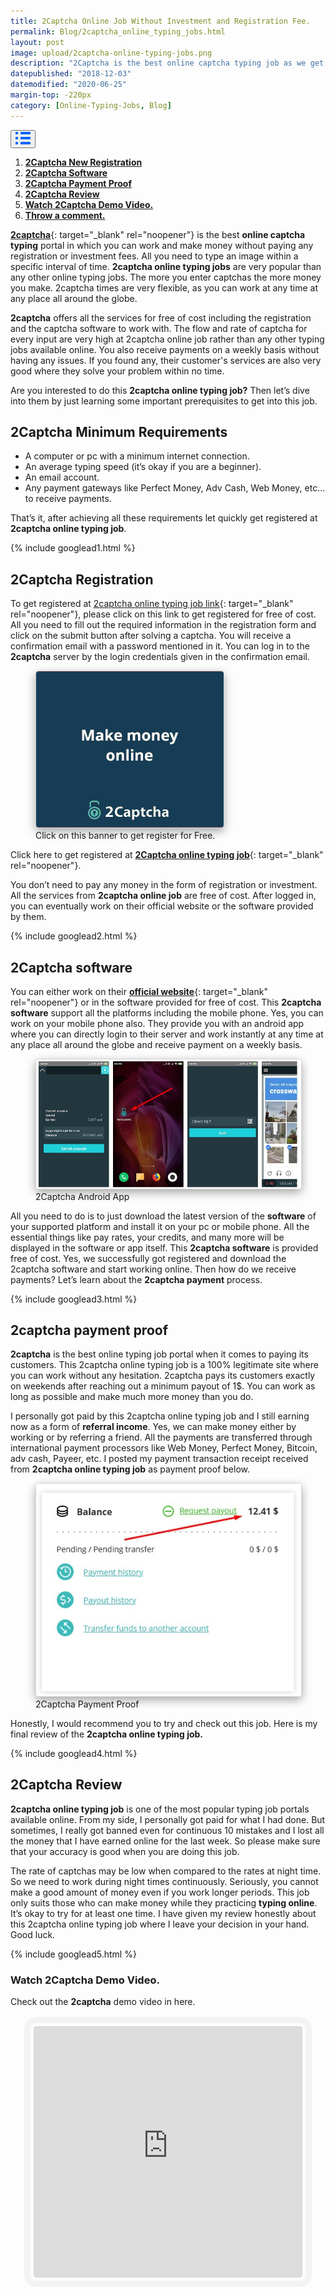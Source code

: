```yaml
---
title: 2Captcha Online Job Without Investment and Registration Fee.
permalink: Blog/2captcha_online_typing_jobs.html
layout: post
image: upload/2captcha-online-typing-jobs.png
description: "2Captcha is the best online captcha typing job as we get to register for free. 2captcha typing job supports working from 2captcha apk, app & in the software downloaded for free & receive weekly payments. Many payment proofs and customer reviews make 2captcha is 100% legitimate online captcha entry job."
datepublished: "2018-12-03"
datemodified: "2020-06-25"
margin-top: -220px
category: [Online-Typing-Jobs, Blog]
---
```


<div class="anim_container">
<button id="show">
<svg width="24" height="20" viewBox="0 0 24 20">
<path d="M3 0H1C0.4 0 0 0.4 0 1V3C0 3.6 0.4 4 1 4H3C3.6 4 4 3.6 4 3V1C4 0.4 3.6 0 3 0Z"
									fill="#0066FF" />
								<path d="M3 0H1C0.4 0 0 0.4 0 1V3C0 3.6 0.4 4 1 4H3C3.6 4 4 3.6 4 3V1C4 0.4 3.6 0 3 0Z"
									transform="translate(0 8)" fill="#0066FF" />
								<path d="M3 0H1C0.4 0 0 0.4 0 1V3C0 3.6 0.4 4 1 4H3C3.6 4 4 3.6 4 3V1C4 0.4 3.6 0 3 0Z"
									transform="translate(0 16)" fill="#0066FF" />
								<path
									d="M15 0H1C0.4 0 0 0.4 0 1V3C0 3.6 0.4 4 1 4H15C15.6 4 16 3.6 16 3V1C16 0.4 15.6 0 15 0Z"
									transform="translate(8)" fill="#0066FF" />
								<path
									d="M15 0H1C0.4 0 0 0.4 0 1V3C0 3.6 0.4 4 1 4H15C15.6 4 16 3.6 16 3V1C16 0.4 15.6 0 15 0Z"
									transform="translate(8 8)" fill="#0066FF" />
								<path
									d="M15 0H1C0.4 0 0 0.4 0 1V3C0 3.6 0.4 4 1 4H15C15.6 4 16 3.6 16 3V1C16 0.4 15.6 0 15 0Z"
									transform="translate(8 16)" fill="#0066FF" />
							</svg>
						</button>
		<div id="links_container">
			<ol>
				<li><a href="#twocaptcha-new-registration" class="test"><b>2Captcha New Registration</b></a></li>
				<li><a href="#twocaptcha-software" class="test"><b>2Captcha Software</b></a></li>
				<li><a href="#twocaptcha-payment-proof" class="test"><b>2Captcha Payment Proof</b></a></li>
				<li><a href="#twocaptcha-review" class="test"><b>2Captcha Review</b></a></li>
				<li><a href="#demo-video" class="test"><b>Watch 2Captcha Demo Video.</b></a></li>
				<li><a href="#disqus_thread" class="test"><b>Throw a comment.</b></a></li>
			</ol>
		</div>
</div>

[**2captcha**](https://2captcha.com/?from=7016474){: target="_blank" rel="noopener"} is the best **online captcha typing** portal in which you can work and make money without paying any registration or investment fees. All you need to type an image within a specific interval of time. **2captcha online typing jobs** are very popular than any other online typing jobs. The more you enter captchas the more money you make. 2captcha times are very flexible, as you can work at any time at any place all around the globe.

**2captcha** offers all the services for free of cost including the registration and the captcha software to work with. The flow and rate of captcha for every input are very high at 2captcha online job rather than any other typing jobs available online. You also receive payments on a weekly basis without having any issues. If you found any, their customer's services are also very good where they solve your problem within no time.

Are you interested to do this **2captcha online typing job?** Then let’s dive into them by just learning some important prerequisites to get into this job.

## 2Captcha Minimum Requirements

- A computer or pc with a minimum internet connection.
- An average typing speed (it’s okay if you are a beginner).
- An email account.
- Any payment gateways like Perfect Money, Adv Cash, Web Money, etc… to receive payments.

That’s it, after achieving all these requirements let quickly get registered at **2captcha online typing job**.

{% include googlead1.html %}

<h2 id="twocaptcha-new-registration"><strong>2Captcha Registration</strong></h2>

To get registered at [2captcha online typing job link](https://2captcha.com/?from=7016474){: target="_blank" rel="noopener"}, please click on this link to get registered for free of cost. All you need to fill out the required information in the registration form and click on the submit button after solving a captcha. You will receive a confirmation email with a password mentioned in it. You can log in to the **2captcha** server by the login credentials given in the confirmation email.

<figure><a href="https://2captcha.com/?from=7016474" target="_blank" rel="noopener"><img src="/uploads/2captcha-online-typing-jobs-banner.gif" data-src="/uploads/2captcha-online-typing-jobs-banner.gif" alt="2captcha-online-typing-job-banner" title="2captcha-online-typing-job" class="lazy" style="border: 1px solid lightgrey; border-radius: 5px; box-shadow: rgba(0, 0, 0, 0.35) 0px 5px 15px;" /></a>
<figcaption>Click on this banner to get register for Free.
</figcaption>
</figure>

Click here to get registered at [**2Captcha online typing job**](https://2captcha.com?from=7016474){: target="_blank" rel="noopener"}.

You don’t need to pay any money in the form of registration or investment. All the services from **2captcha online job** are free of cost. After logged in, you can eventually work on their official website or the software provided by them.

{% include googlead2.html %}

<h2 id="twocaptcha-software"><strong>2Captcha software</strong></h2>

You can either work on their [**official website**](https://2captcha.com/?from=7016474){: target="_blank" rel="noopener"} or in the software provided for free of cost. This **2captcha software** support all the platforms including the mobile phone. Yes, you can work on your mobile phone also. They provide you with an android app where you can directly login to their server and work instantly at any time at any place all around the globe and receive payment on a weekly basis.

<figure><img src="/uploads/2captcha-software.jpg" data-src="/uploads/2captcha-software.jpg" alt="2captcha-online-typing-job-banner" title="2captcha-online-typing-job" class="lazy" style="border: 1px solid lightgrey; border-radius: 5px; box-shadow: rgba(0, 0, 0, 0.35) 0px 5px 15px;" />
<figcaption>2Captcha Android App</figcaption>
</figure>

All you need to do is to just download the latest version of the **software** of your supported platform and install it on your pc or mobile phone. All the essential things like pay rates, your credits, and many more will be displayed in the software or app itself. This **2captcha software** is provided free of cost. Yes, we successfully got registered and download the 2captcha software and start working online. Then how do we receive payments? Let’s learn about the **2captcha payment** process.

{% include googlead3.html %}

<h2 id="twocaptcha-payment-proof"><strong>2captcha payment proof</strong></h2>

**2captcha** is the best online typing job portal when it comes to paying its customers. This 2captcha online typing job is a 100% legitimate site where you can work without any hesitation. 2captcha pays its customers exactly on weekends after reaching out a minimum payout of 1$. You can work as long as possible and make much more money than you do.

I personally got paid by this 2captcha online typing job and I still earning now as a form of **referral income**. Yes, we can make money either by working or by referring a friend. All the payments are transferred through international payment processors like Web Money, Perfect Money, Bitcoin, adv cash, Payeer, etc. I posted my payment transaction receipt received from **2captcha online typing job** as payment proof below.

<figure><img src="/uploads/2captcha-payment-proof.jpg" data-src="/uploads/2captcha-payment-proof.jpg" alt="2captcha-online-typing-job-banner" title="2captcha-online-typing-job" class="lazy" style="border: 1px solid lightgrey; border-radius: 5px; box-shadow: rgba(0, 0, 0, 0.35) 0px 5px 15px;" />
<figcaption>2Captcha Payment Proof</figcaption>
</figure>

Honestly, I would recommend you to try and check out this job. Here is my final review of the **2captcha online typing job.**

{% include googlead4.html %}

<h2 id="twocaptcha-review"><strong>2Captcha Review</strong></h2>

**2captcha online typing job** is one of the most popular typing job portals available online. From my side, I personally got paid for what I had done. But sometimes, I really got banned even for continuous 10 mistakes and I lost all the money that I have earned online for the last week. So please make sure that your accuracy is good when you are doing this job.

The rate of captchas may be low when compared to the rates at night time. So we need to work during night times continuously. Seriously, you cannot make a good amount of money even if you work longer periods. This job only suits those who can make money while they practicing **typing online**. It’s okay to try for at least one time. I have given my review honestly about this 2captcha online typing job where I leave your decision in your hand. Good luck.

{% include googlead5.html %}

<h3 id="demo-video"><strong>Watch 2Captcha Demo Video.</strong></h3>

Check out the **2captcha** demo video in here.

<br>

<div class="video">
<iframe width="100%" height="100%" src="https://www.youtube.com/embed/IcFlqit3Yjk" frameborder="0" allow="accelerometer; autoplay; encrypted-media; gyroscope; picture-in-picture" allowfullscreen></iframe>
</div>

<br>

<style>
.video {
			width: 85%;
			height: 400px;
			margin: auto;
			margin-bottom: 10px;
			outline: 10px solid #f3f3f3;
			outline-offset: 5px;
			border: 1px solid lightgrey;
			border-radius: 4px;
		}
	@media only screen and (max-width:760px){
		.video {
			width: 96%;
			height: 300px;
			}
		}
</style>
